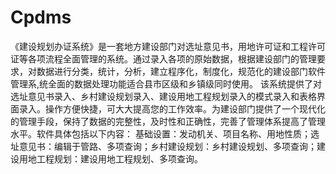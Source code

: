 # Cpdms
 《建设规划办证系统》是一套地方建设部门对选址意见书，用地许可证和工程许可证等各项流程全面管理的系统。通过录入各项的原始数据，根据建设部门的管理要求，对数据进行分类，统计，分析，建立程序化，制度化，规范化的建设部门软件管理系,统全面的数据处理功能适合县市区级和乡镇级同时使用。 该系统提供了对选址意见书录入、乡村建设规划录入、建设用地工程规划录入的模式录入和表格界面录入。操作方便快捷，可大大提高您的工作效率。为建设部门提供了一个现代化的管理手段，保持了数据的完整性，及时性和正确性，完善了管理体系提高了管理水平。软件具体包括以下内容：  基础设置：发动机关、项目名称、用地性质；选址意见书：编辑于管路、多项查询；乡村建设规划：乡村建设规划、多项查询；建设用地工程规划：建设用地工程规划、多项查询。

